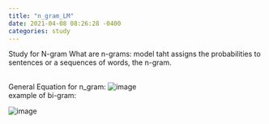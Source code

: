```yaml
---
title: "n_gram_LM"
date: 2021-04-08 08:26:28 -0400
categories: study
---
```

Study for N-gram
What are n-grams: model taht assigns the probabilities to sentences or a sequences of words, the n-gram.  

<br/> General Equation for n_gram: ![image](https://user-images.githubusercontent.com/36841216/113850713-b545a280-97d5-11eb-91f1-484cb3e13acb.png)
<br/> example of bi-gram: 

![image](https://user-images.githubusercontent.com/36841216/113851370-66e4d380-97d6-11eb-900b-a600f49458c3.png)
